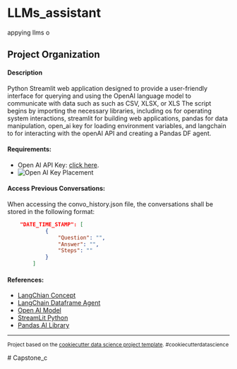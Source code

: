 LLMs_assistant
==============================

appying llms o

Project Organization
------------
#### Description  

Python Streamlit web application designed to provide a user-friendly interface for querying and using the OpenAI language model to communicate with data such as such as CSV, XLSX, or XLS
The script begins by importing the necessary libraries, including os for operating system interactions, streamlit for building web applications, pandas for data manipulation, open_ai key for loading environment variables, and langchain to for interacting with the openAI API and creating a Pandas DF agent.



#### Requirements:
* Open AI API Key:  [click here](https://platform.openai.com/account/api-keys).
* ![Open AI Key Placement](media/openai_key.png)

#### Access Previous Conversations:

When accessing the convo_history.json file, the conversations shall be stored in the following format:

```json
    "DATE_TIME_STAMP": [
            {
                "Question": "",
                "Answer": "",
                "Steps": ""
            }
        ]
```

#### References:
* [LangChian Concept ](https://wjayesh.medium.com/how-autonomous-agents-work-the-concept-and-its-langchain-implementation-e1a77f612427)
* [LangChain Dataframe Agent](https://python.langchain.com/en/latest/modules/agents/toolkits/examples/pandas.html)
* [Open AI Model](https://platform.openai.com/)
* [StreamLit Python](https://docs.streamlit.io/)
* [Pandas AI Library](https://python.langchain.com/en/latest/modules/agents/toolkits/examples/pandas.html)

--------

<p><small>Project based on the <a target="_blank" href="https://drivendata.github.io/cookiecutter-data-science/">cookiecutter data science project template</a>. #cookiecutterdatascience</small></p>
#   C a p s t o n e _ c 
 
 